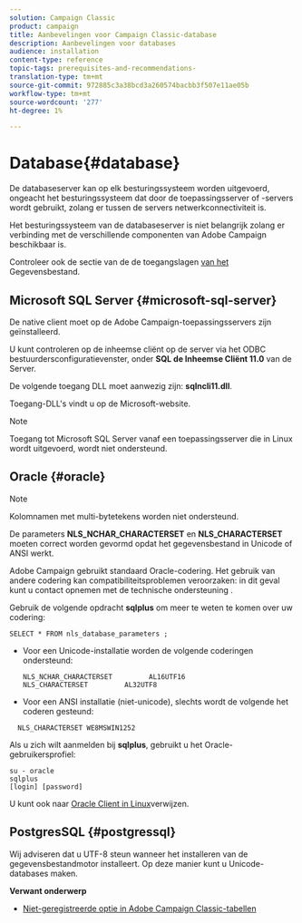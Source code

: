 ```yaml
---
solution: Campaign Classic
product: campaign
title: Aanbevelingen voor Campaign Classic-database
description: Aanbevelingen voor databases
audience: installation
content-type: reference
topic-tags: prerequisites-and-recommendations-
translation-type: tm+mt
source-git-commit: 972885c3a38bcd3a260574bacbb3f507e11ae05b
workflow-type: tm+mt
source-wordcount: '277'
ht-degree: 1%

---
```



# Database{#database}

De databaseserver kan op elk besturingssysteem worden uitgevoerd, ongeacht het besturingssysteem dat door de toepassingsserver of -servers wordt gebruikt, zolang er tussen de servers netwerkconnectiviteit is.

Het besturingssysteem van de databaseserver is niet belangrijk zolang er verbinding met de verschillende componenten van Adobe Campaign beschikbaar is.

Controleer ook de sectie van de de toegangslagen [van het](../../installation/using/prerequisites-of-campaign-installation-in-linux.md#database-access-layers) Gegevensbestand.

## Microsoft SQL Server {#microsoft-sql-server}

De native client moet op de Adobe Campaign-toepassingsservers zijn geïnstalleerd.

U kunt controleren op de inheemse cliënt op de server via het ODBC bestuurdersconfiguratievenster, onder **SQL de Inheemse Cliënt 11.0** van de Server.

De volgende toegang DLL moet aanwezig zijn: **sqlncli11.dll**.

Toegang-DLL&#39;s vindt u op de Microsoft-website.

>[!NOTE]
>
>Toegang tot Microsoft SQL Server vanaf een toepassingsserver die in Linux wordt uitgevoerd, wordt niet ondersteund.

## Oracle {#oracle}

>[!NOTE]
>
>Kolomnamen met multi-bytetekens worden niet ondersteund.

De parameters **NLS_NCHAR_CHARACTERSET** en **NLS_CHARACTERSET** moeten correct worden gevormd opdat het gegevensbestand in Unicode of ANSI werkt.

Adobe Campaign gebruikt standaard Oracle-codering. Het gebruik van andere codering kan compatibiliteitsproblemen veroorzaken: in dit geval kunt u contact opnemen met de technische ondersteuning .

Gebruik de volgende opdracht **sqlplus** om meer te weten te komen over uw codering:

```
SELECT * FROM nls_database_parameters ;
```

* Voor een Unicode-installatie worden de volgende coderingen ondersteund:

   ```
   NLS_NCHAR_CHARACTERSET         AL16UTF16
   NLS_CHARACTERSET         AL32UTF8
   ```

* Voor een ANSI installatie (niet-unicode), slechts wordt de volgende het coderen gesteund:

```
  NLS_CHARACTERSET WE8MSWIN1252
```

Als u zich wilt aanmelden bij **sqlplus**, gebruikt u het Oracle-gebruikersprofiel:

```
su - oracle 
sqlplus 
[login] [password]
```

U kunt ook naar [Oracle Client in Linux](../../installation/using/installing-packages-with-linux.md#oracle-client-in-linux)verwijzen.

## PostgresSQL {#postgressql}

Wij adviseren dat u UTF-8 steun wanneer het installeren van de gegevensbestandmotor installeert. Op deze manier kunt u Unicode-databases maken.

**Verwant onderwerp**

* [Niet-geregistreerde optie in Adobe Campaign Classic-tabellen](https://helpx.adobe.com/campaign/kb/unlogged-tables-classic.html)
